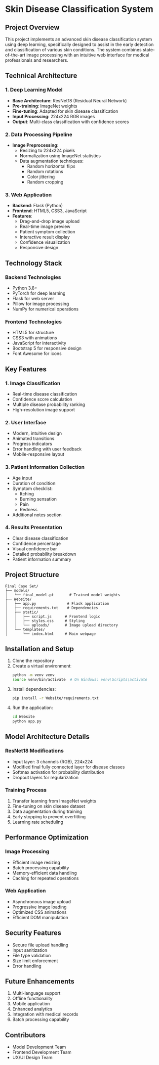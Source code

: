 # Skin Disease Classification System

## Project Overview
This project implements an advanced skin disease classification system using deep learning, specifically designed to assist in the early detection and classification of various skin conditions. The system combines state-of-the-art image processing with an intuitive web interface for medical professionals and researchers.

## Technical Architecture

### 1. Deep Learning Model
- **Base Architecture**: ResNet18 (Residual Neural Network)
- **Pre-training**: ImageNet weights
- **Fine-tuning**: Adapted for skin disease classification
- **Input Processing**: 224x224 RGB images
- **Output**: Multi-class classification with confidence scores

### 2. Data Processing Pipeline
- **Image Preprocessing**:
  - Resizing to 224x224 pixels
  - Normalization using ImageNet statistics
  - Data augmentation techniques:
    - Random horizontal flips
    - Random rotations
    - Color jittering
    - Random cropping

### 3. Web Application
- **Backend**: Flask (Python)
- **Frontend**: HTML5, CSS3, JavaScript
- **Features**:
  - Drag-and-drop image upload
  - Real-time image preview
  - Patient symptom collection
  - Interactive result display
  - Confidence visualization
  - Responsive design

## Technology Stack

### Backend Technologies
- Python 3.8+
- PyTorch for deep learning
- Flask for web server
- Pillow for image processing
- NumPy for numerical operations

### Frontend Technologies
- HTML5 for structure
- CSS3 with animations
- JavaScript for interactivity
- Bootstrap 5 for responsive design
- Font Awesome for icons

## Key Features

### 1. Image Classification
- Real-time disease classification
- Confidence score calculation
- Multiple disease probability ranking
- High-resolution image support

### 2. User Interface
- Modern, intuitive design
- Animated transitions
- Progress indicators
- Error handling with user feedback
- Mobile-responsive layout

### 3. Patient Information Collection
- Age input
- Duration of condition
- Symptom checklist:
  - Itching
  - Burning sensation
  - Pain
  - Redness
- Additional notes section

### 4. Results Presentation
- Clear disease classification
- Confidence percentage
- Visual confidence bar
- Detailed probability breakdown
- Patient information summary

## Project Structure
```
Final Case Set/
├── models/
│   └── final_model.pt       # Trained model weights
├── Website/
│   ├── app.py              # Flask application
│   ├── requirements.txt    # Dependencies
│   ├── static/
│   │   ├── script.js      # Frontend logic
│   │   ├── styles.css     # Styling
│   │   └── uploads/       # Image upload directory
│   └── templates/
│       └── index.html     # Main webpage
```

## Installation and Setup

1. Clone the repository
2. Create a virtual environment:
   ```bash
   python -m venv venv
   source venv/bin/activate  # On Windows: venv\Scripts\activate
   ```
3. Install dependencies:
   ```bash
   pip install -r Website/requirements.txt
   ```
4. Run the application:
   ```bash
   cd Website
   python app.py
   ```

## Model Architecture Details

### ResNet18 Modifications
- Input layer: 3 channels (RGB), 224x224
- Modified final fully connected layer for disease classes
- Softmax activation for probability distribution
- Dropout layers for regularization

### Training Process
1. Transfer learning from ImageNet weights
2. Fine-tuning on skin disease dataset
3. Data augmentation during training
4. Early stopping to prevent overfitting
5. Learning rate scheduling

## Performance Optimization

### Image Processing
- Efficient image resizing
- Batch processing capability
- Memory-efficient data handling
- Caching for repeated operations

### Web Application
- Asynchronous image upload
- Progressive image loading
- Optimized CSS animations
- Efficient DOM manipulation

## Security Features
- Secure file upload handling
- Input sanitization
- File type validation
- Size limit enforcement
- Error handling

## Future Enhancements
1. Multi-language support
2. Offline functionality
3. Mobile application
4. Enhanced analytics
5. Integration with medical records
6. Batch processing capability

## Contributors
- Model Development Team
- Frontend Development Team
- UX/UI Design Team


